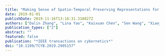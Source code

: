 ```yaml
---
title: "Making Sense of Spatio-Temporal Preserving Representations for EEG-Based Human Intention Recognition"
date: 2019-01-01
publishDate: 2019-11-16T13:18:31.318027Z
authors: ["Dalin Zhang", "Lina Yao", "Kaixuan Chen", "Sen Wang", "Xiaojun Chang", "Yunhao Liu"]
publication_types: ["2"]
abstract: ""
featured: false
publication: "*IEEE transactions on cybernetics*"
doi: "10.1109/TCYB.2019.2905157"
---
```


